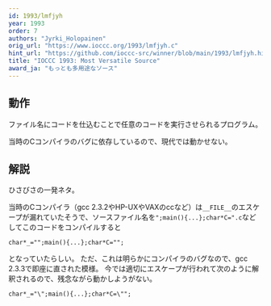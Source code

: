 ```yaml
---
id: 1993/lmfjyh
year: 1993
order: 7
authors: "Jyrki_Holopainen"
orig_url: "https://www.ioccc.org/1993/lmfjyh.c"
hint_url: "https://github.com/ioccc-src/winner/blob/main/1993/lmfjyh.hint"
title: "IOCCC 1993: Most Versatile Source"
award_ja: "もっとも多用途なソース"
---
```


## 動作

ファイル名にコードを仕込むことで任意のコードを実行させられるプログラム。

当時のCコンパイラのバグに依存しているので、現代では動かせない。

## 解説

ひさびさの一発ネタ。

当時のCコンパイラ（gcc 2.3.2やHP-UXやVAXのccなど）は`__FILE__`のエスケープが漏れていたそうで、ソースファイル名を`";main(){...};char*C=".c`などしてこのコードをコンパイルすると

```
char*_="";main(){...};char*C="";
```

となっていたらしい。
ただ、これは明らかにコンパイラのバグなので、gcc 2.3.3で即座に直された模様。
今では適切にエスケープが行われて次のように解釈されるので、残念ながら動かしようがない。

```
char*_="\";main(){...};char*C=\"";
```
